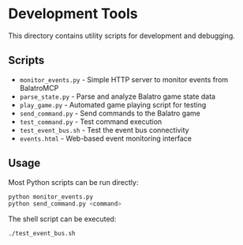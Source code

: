 # Development Tools

This directory contains utility scripts for development and debugging.

## Scripts

- `monitor_events.py` - Simple HTTP server to monitor events from BalatroMCP
- `parse_state.py` - Parse and analyze Balatro game state data
- `play_game.py` - Automated game playing script for testing
- `send_command.py` - Send commands to the Balatro game
- `test_command.py` - Test command execution
- `test_event_bus.sh` - Test the event bus connectivity
- `events.html` - Web-based event monitoring interface

## Usage

Most Python scripts can be run directly:

```bash
python monitor_events.py
python send_command.py <command>
```

The shell script can be executed:

```bash
./test_event_bus.sh
```
